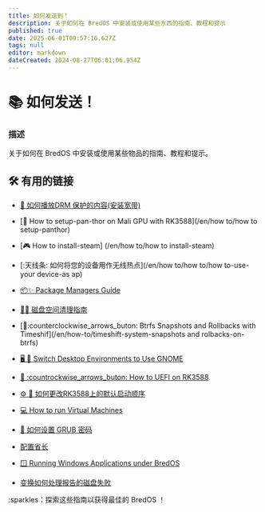 ```yaml
---
title: 如何发送到！
description: 关于如何在 BredOS 中安装或使用某些东西的指南、教程和提示
published: true
date: 2025-06-01T09:57:16.627Z
tags: null
editor: markdown
dateCreated: 2024-08-27T06:01:06.954Z
---
```


# 📚 如何发送！

### **描述**

关于如何在 BredOS 中安装或使用某些物品的指南、教程和提示。

## 🛠️ 有用的链接

- [🎥 如何播放DRM 保护的内容(安装宽带)](/en/how-to/widevine-watch-drm-content)

- [🐾 How to setup-pan-thor on Mali GPU with RK3588](/en/how to/how to setup-panthor)

- [🎮 How to install-steam] (/en/how to/how to install-steam)

- [:天线条: 如何将您的设备用作无线热点](/en/how to/how to/how to-use-your device-as ap)

- [📦✨ Package Managers Guide](/en/how-to/package-management)

- [🧹💾 磁盘空间清理指南](/en/how-to/free-spacup)

- [📸:counterclockwise_arrows_buton: Btrfs Snapshots and Rollbacks with Timeshif](/en/how-to/timeshift-system-snapshots and rolbacks-on-btrfs)

- [🖥️ 🔄 Switch Desktop Environments to Use GNOME](/en/how-to/switch-desktop-environments)

- [💾 :countrockwise_arrows_buton: How to UEFI on RK3588](/en/how-to/update-uefi-rk3588)

- [⚙️ 📑 如何更改RK3588上的默认启动顺序](/en/how-to/change-boot-order-rk3588)

- [💻 How to run Virtual Machines](/en/how-to/run-vms)

- [🔦 如何设置 GRUB 密码](/en/how-to/grub-password)

- [配置省长](/en/how-to/govctl)

- [🪟 Running Windows Applications under BredOS](/en/how-to/proton-run)

- [变换如何处理报告的磁盘失败](/en/how-to/disk-failure)

:sparkles：探索这些指南以获得最佳的 BredOS ！